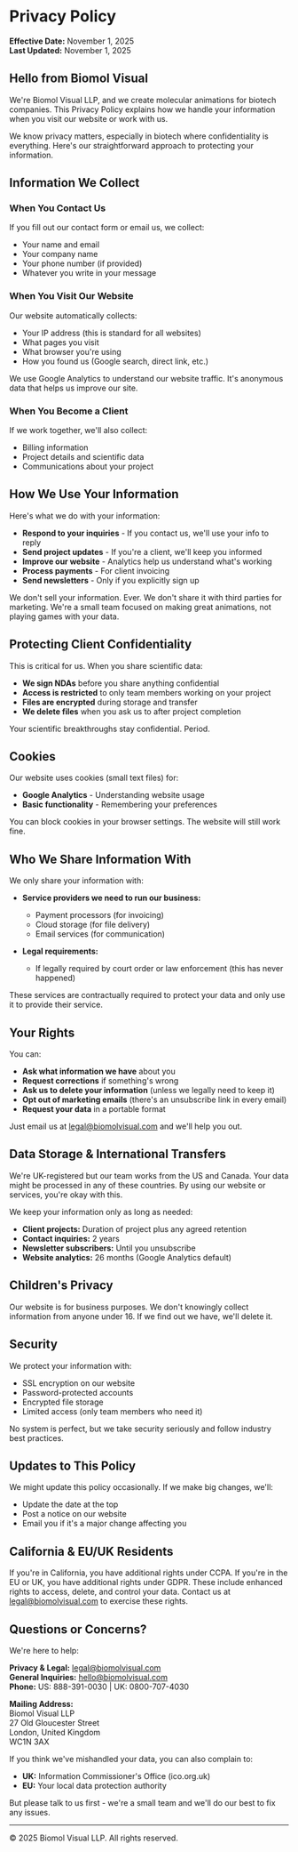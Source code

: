 # Privacy Policy

**Effective Date:** November 1, 2025  
**Last Updated:** November 1, 2025

## Hello from Biomol Visual

We're Biomol Visual LLP, and we create molecular animations for biotech companies. This Privacy Policy explains how we handle your information when you visit our website or work with us.

We know privacy matters, especially in biotech where confidentiality is everything. Here's our straightforward approach to protecting your information.

## Information We Collect

### When You Contact Us

If you fill out our contact form or email us, we collect:
- Your name and email
- Your company name
- Your phone number (if provided)
- Whatever you write in your message

### When You Visit Our Website

Our website automatically collects:
- Your IP address (this is standard for all websites)
- What pages you visit
- What browser you're using
- How you found us (Google search, direct link, etc.)

We use Google Analytics to understand our website traffic. It's anonymous data that helps us improve our site.

### When You Become a Client

If we work together, we'll also collect:
- Billing information
- Project details and scientific data
- Communications about your project

## How We Use Your Information

Here's what we do with your information:

- **Respond to your inquiries** - If you contact us, we'll use your info to reply
- **Send project updates** - If you're a client, we'll keep you informed
- **Improve our website** - Analytics help us understand what's working
- **Process payments** - For client invoicing
- **Send newsletters** - Only if you explicitly sign up

We don't sell your information. Ever. We don't share it with third parties for marketing. We're a small team focused on making great animations, not playing games with your data.

## Protecting Client Confidentiality

This is critical for us. When you share scientific data:

- **We sign NDAs** before you share anything confidential
- **Access is restricted** to only team members working on your project
- **Files are encrypted** during storage and transfer
- **We delete files** when you ask us to after project completion

Your scientific breakthroughs stay confidential. Period.

## Cookies

Our website uses cookies (small text files) for:
- **Google Analytics** - Understanding website usage
- **Basic functionality** - Remembering your preferences

You can block cookies in your browser settings. The website will still work fine.

## Who We Share Information With

We only share your information with:

- **Service providers we need to run our business:**
  - Payment processors (for invoicing)
  - Cloud storage (for file delivery)
  - Email services (for communication)
  
- **Legal requirements:**
  - If legally required by court order or law enforcement (this has never happened)

These services are contractually required to protect your data and only use it to provide their service.

## Your Rights

You can:
- **Ask what information we have** about you
- **Request corrections** if something's wrong
- **Ask us to delete your information** (unless we legally need to keep it)
- **Opt out of marketing emails** (there's an unsubscribe link in every email)
- **Request your data** in a portable format

Just email us at legal@biomolvisual.com and we'll help you out.

## Data Storage & International Transfers

We're UK-registered but our team works from the US and Canada. Your data might be processed in any of these countries. By using our website or services, you're okay with this.

We keep your information only as long as needed:
- **Client projects:** Duration of project plus any agreed retention
- **Contact inquiries:** 2 years
- **Newsletter subscribers:** Until you unsubscribe
- **Website analytics:** 26 months (Google Analytics default)

## Children's Privacy

Our website is for business purposes. We don't knowingly collect information from anyone under 16. If we find out we have, we'll delete it.

## Security

We protect your information with:
- SSL encryption on our website
- Password-protected accounts
- Encrypted file storage
- Limited access (only team members who need it)

No system is perfect, but we take security seriously and follow industry best practices.

## Updates to This Policy

We might update this policy occasionally. If we make big changes, we'll:
- Update the date at the top
- Post a notice on our website
- Email you if it's a major change affecting you

## California & EU/UK Residents

If you're in California, you have additional rights under CCPA. If you're in the EU or UK, you have additional rights under GDPR. These include enhanced rights to access, delete, and control your data. Contact us at legal@biomolvisual.com to exercise these rights.

## Questions or Concerns?

We're here to help:

**Privacy & Legal:** legal@biomolvisual.com  
**General Inquiries:** hello@biomolvisual.com  
**Phone:** US: 888-391-0030 | UK: 0800-707-4030

**Mailing Address:**  
Biomol Visual LLP  
27 Old Gloucester Street  
London, United Kingdom  
WC1N 3AX

If you think we've mishandled your data, you can also complain to:
- **UK:** Information Commissioner's Office (ico.org.uk)
- **EU:** Your local data protection authority

But please talk to us first - we're a small team and we'll do our best to fix any issues.

---

© 2025 Biomol Visual LLP. All rights reserved.